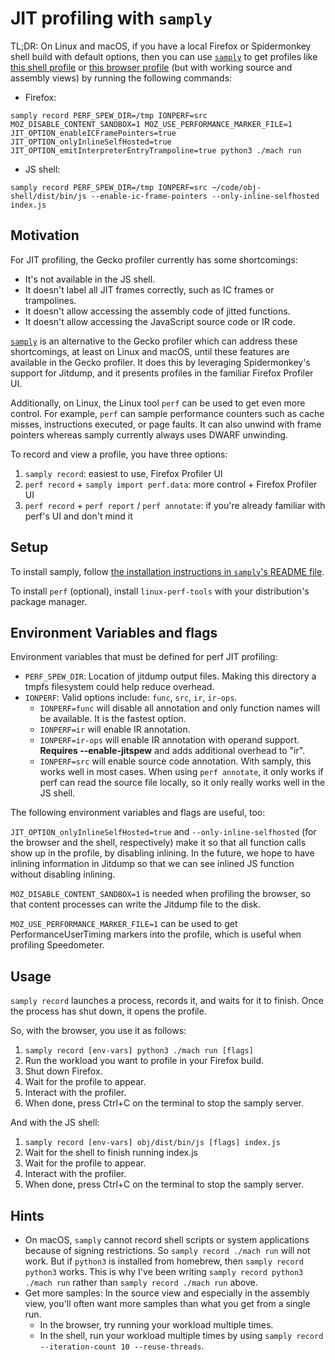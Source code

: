 # JIT profiling with `samply`

TL;DR: On Linux and macOS, if you have a local Firefox or Spidermonkey shell
build with default options, then you can use
[`samply`](https://github.com/mstange/samply) to get profiles like [this shell
profile](https://share.firefox.dev/3xMCwI7) or [this browser
profile](https://share.firefox.dev/4aRb4Hw) (but with working source and
assembly views) by running the following commands:

- Firefox:

```
samply record PERF_SPEW_DIR=/tmp IONPERF=src MOZ_DISABLE_CONTENT_SANDBOX=1 MOZ_USE_PERFORMANCE_MARKER_FILE=1 JIT_OPTION_enableICFramePointers=true JIT_OPTION_onlyInlineSelfHosted=true JIT_OPTION_emitInterpreterEntryTrampoline=true python3 ./mach run
```

- JS shell:

```
samply record PERF_SPEW_DIR=/tmp IONPERF=src ~/code/obj-shell/dist/bin/js --enable-ic-frame-pointers --only-inline-selfhosted index.js
```

## Motivation

For JIT profiling, the Gecko profiler currently has some shortcomings:

 - It's not available in the JS shell.
 - It doesn't label all JIT frames correctly, such as IC frames or trampolines.
 - It doesn't allow accessing the assembly code of jitted functions.
 - It doesn't allow accessing the JavaScript source code or IR code.

[`samply`](https://github.com/mstange/samply) is an alternative to the Gecko
profiler which can address these shortcomings, at least on Linux and macOS,
until these features are available in the Gecko profiler. It does this by
leveraging Spidermonkey's support for Jitdump, and it presents profiles in the
familiar Firefox Profiler UI.

Additionally, on Linux, the Linux tool `perf` can be used to get even more
control. For example, `perf` can sample performance counters such as cache
misses, instructions executed, or page faults. It can also unwind with frame
pointers whereas samply currently always uses DWARF unwinding.

To record and view a profile, you have three options:

 1. `samply record`: easiest to use, Firefox Profiler UI
 2. `perf record` + `samply import perf.data`: more control + Firefox Profiler
    UI
 3. `perf record` + `perf report` / `perf annotate`: if you're already familiar
    with perf's UI and don't mind it

## Setup

To install samply, follow [the installation instructions in `samply`'s README
file](https://github.com/mstange/samply?tab=readme-ov-file#samply).

To install `perf` (optional), install `linux-perf-tools` with your distribution's
package manager.

## Environment Variables and flags

Environment variables that must be defined for perf JIT profiling:

- `PERF_SPEW_DIR`: Location of jitdump output files. Making this directory a tmpfs
filesystem could help reduce overhead.
- `IONPERF`: Valid options include: `func`, `src`, `ir`, `ir-ops`.
  - `IONPERF=func` will disable all annotation and only function names will be
  available. It is the fastest option.
  - `IONPERF=ir` will enable IR annotation.
  - `IONPERF=ir-ops` will enable IR annotation with operand support. **Requires
  --enable-jitspew** and adds additional overhead to "ir".
  - `IONPERF=src` will enable source code annotation. With samply, this works
  well in most cases. When using `perf annotate`, it only works if perf can read
  the source file locally, so it only really works well in the JS shell.

The following environment variables and flags are useful, too:

`JIT_OPTION_onlyInlineSelfHosted=true` and `--only-inline-selfhosted` (for the
browser and the shell, respectively) make it so that all function calls show up
in the profile, by disabling inlining. In the future, we hope to have inlining
information in Jitdump so that we can see inlined JS function without disabling
inlining.

`MOZ_DISABLE_CONTENT_SANDBOX=1` is needed when profiling the browser, so that
content processes can write the Jitdump file to the disk.

`MOZ_USE_PERFORMANCE_MARKER_FILE=1` can be used to get PerformanceUserTiming
markers into the profile, which is useful when profiling Speedometer.

## Usage

`samply record` launches a process, records it, and waits for it to finish. Once
the process has shut down, it opens the profile.

So, with the browser, you use it as follows:

 1. `samply record [env-vars] python3 ./mach run [flags]`
 2. Run the workload you want to profile in your Firefox build.
 3. Shut down Firefox.
 4. Wait for the profile to appear.
 5. Interact with the profiler.
 6. When done, press Ctrl+C on the terminal to stop the samply server.

And with the JS shell:

 1. `samply record [env-vars] obj/dist/bin/js [flags] index.js`
 2. Wait for the shell to finish running index.js
 3. Wait for the profile to appear.
 5. Interact with the profiler.
 6. When done, press Ctrl+C on the terminal to stop the samply server.

## Hints

 - On macOS, `samply` cannot record shell scripts or system applications because
 of signing restrictions. So `samply record ./mach run` will not work. But if
 `python3` is installed from homebrew, then `samply record python3` works. This is
 why I've been writing `samply record python3 ./mach run` rather than `samply
 record ./mach run` above.
 - Get more samples: In the source view and especially in the assembly view,
    you'll often want more samples than what you get from a single run.
    - In the browser, try running your workload multiple times.
    - In the shell, run your workload multiple times by using `samply record
    --iteration-count 10 --reuse-threads`.
